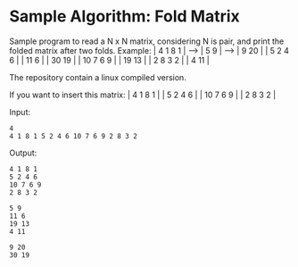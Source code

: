 # Sample Algorithm: Fold Matrix

Sample program to read a N x N matrix, considering N is pair, and print the folded matrix after two folds.
Example:
| 4  1  8  1 | --> | 5  9  | --> | 9  20 |
| 5  2  4  6 |     | 11 6  |     | 30 19 |
| 10 7  6  9 |     | 19 13 |
| 2  8  3  2 |     | 4  11 |

The repository contain a linux compiled version.

If you want to insert this matrix:
	| 4  1  8  1 |
	| 5  2  4  6 |
	| 10 7  6  9 |
	| 2  8  3  2 |

Input:

 ``` 
 4
 4 1 8 1 5 2 4 6 10 7 6 9 2 8 3 2
 ```

Output:

 ```
 4 1 8 1
 5 2 4 6
 10 7 6 9
 2 8 3 2

 5 9
 11 6
 19 13
 4 11

 9 20
 30 19
 ```
